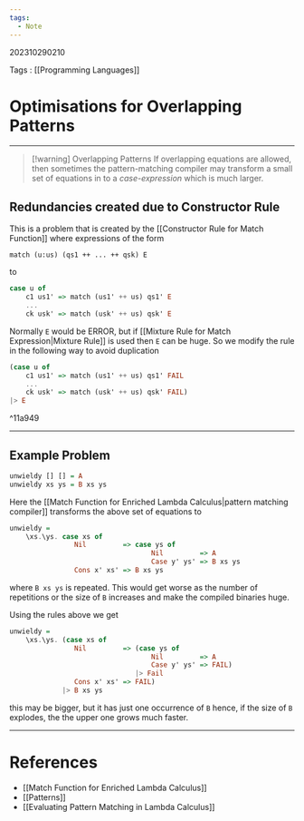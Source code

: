 ```yaml
---
tags:
  - Note
---
```

202310290210

Tags : [[Programming Languages]]
# Optimisations for Overlapping Patterns
---

>[!warning] Overlapping Patterns
> If overlapping equations are allowed, then sometimes the pattern-matching compiler may transform a small set of equations in to a _case-expression_ which is much larger.

## Redundancies created due to Constructor Rule

This is a problem that is created by the [[Constructor Rule for Match Function]] where expressions of the form

```
match (u:us) (qs1 ++ ... ++ qsk) E
```
to
```haskell
case u of
    c1 us1' => match (us1' ++ us) qs1' E
    ...
    ck usk' => match (usk' ++ us) qsk' E
```

Normally `E` would be $\text{ERROR}$, but if [[Mixture Rule for Match Expression|Mixture Rule]] is used then `E` can be huge. So we modify the rule in the following way to avoid duplication

```haskell
(case u of
    c1 us1' => match (us1' ++ us) qs1' FAIL
    ...
    ck usk' => match (usk' ++ us) qsk' FAIL)
|> E
```

^11a949

---

## Example Problem
```haskell
unwieldy [] [] = A
unwieldy xs ys = B xs ys
```

Here the [[Match Function for Enriched Lambda Calculus|pattern matching compiler]] transforms the above set of equations to

```haskell
unwieldy =
    \xs.\ys. case xs of
                Nil         => case ys of
                                   Nil         => A
                                   Case y' ys' => B xs ys
                Cons x' xs' => B xs ys
```

where `B xs ys` is repeated. This would get worse as the number of repetitions or the size of `B` increases and make the compiled binaries huge.

Using the rules above we get
```haskell
unwieldy =
    \xs.\ys. (case xs of
                Nil         => (case ys of
                                   Nil         => A
                                   Case y' ys' => FAIL)
                               |> Fail
                Cons x' xs' => FAIL)
             |> B xs ys
```
this may be bigger, but it has just one occurrence of `B` hence, if the size of `B` explodes, the the upper one grows much faster.

---
# References
- [[Match Function for Enriched Lambda Calculus]]
- [[Patterns]]
- [[Evaluating Pattern Matching in Lambda Calculus]]
